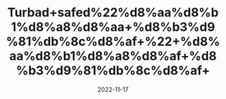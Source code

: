 ---
title: 'Turbad+safed%22%d8%aa%d8%b1%d8%a8%d8%aa+%d8%b3%d9%81%db%8c%d8%af+%22+%d8%aa%d8%b1%d8%a8%d8%af+%d8%b3%d9%81%db%8c%d8%af+'
date: '2022-11-17' 
metatag: '' 
inventory: '0' 
draft: false 
# meta description 
shortDescripton: ''
description: 'Herbs+%d8%ac%da%91%db%8c+%d8%a8%d9%88%d9%b9%db%8c'
longdescription: ''
tags: ''
brand: ''
subCategory: ''
sellCount: '0'
featured: True
# product Price
price: '50.0'
# Product Short Description
shortDescription: ''
productID: '909AE4AD-A847-ED11-996A-005056B3A416'
type: 'products'
category: 'Herbs+%d8%ac%da%91%db%8c+%d8%a8%d9%88%d9%b9%db%8c' 
thumnailproduct: 'https://eraconnect.blob.core.windows.net/product-images/aminsaddiquidawakhana/a22918eb-8c48-4fe7-9341-36d288a6ad3c.webp' 
images:
  - image: 'https://eraconnect.blob.core.windows.net/product-images/aminsaddiquidawakhana/a22918eb-8c48-4fe7-9341-36d288a6ad3c.webp'  
Variants:
---